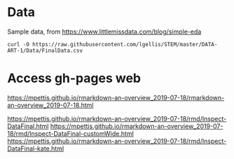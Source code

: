 # Data

Sample data, from https://www.littlemissdata.com/blog/simple-eda
```
curl -O https://raw.githubusercontent.com/lgellis/STEM/master/DATA-ART-1/Data/FinalData.csv
```

# Access gh-pages web

https://mpettis.github.io/rmarkdown-an-overview_2019-07-18/rmarkdown-an-overview_2019-07-18.html

https://mpettis.github.io/rmarkdown-an-overview_2019-07-18/rmd/Inspect-DataFinal.html
https://mpettis.github.io/rmarkdown-an-overview_2019-07-18/rmd/Inspect-DataFinal-customWide.html
https://mpettis.github.io/rmarkdown-an-overview_2019-07-18/rmd/Inspect-DataFinal-kate.html


